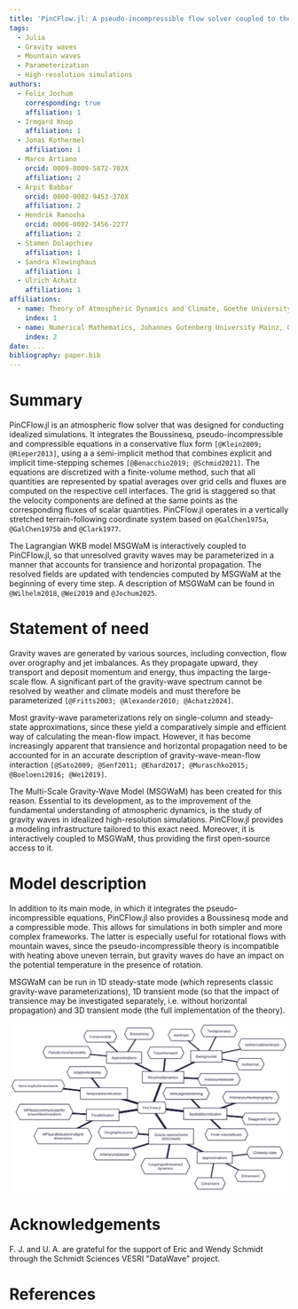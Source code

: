 ```yaml
---
title: 'PinCFlow.jl: A pseudo-incompressible flow solver coupled to the 3D transient gravity-wave model MSGWaM'
tags:
  - Julia
  - Gravity waves
  - Mountain waves
  - Parameterization
  - High-resolution simulations
authors:
  - Felix Jochum
    corresponding: true
    affiliation: 1
  - Irmgard Knop
    affiliation: 1
  - Jonas Rothermel
    affiliation: 1
  - Marco Artiano
    orcid: 0009-0009-5872-702X
    affiliation: 2
  - Arpit Babbar
    orcid: 0000-0002-9453-370X
    affiliation: 2
  - Hendrik Ranocha
    orcid: 0000-0002-3456-2277
    affiliation: 2
  - Stamen Dolapchiev
    affiliation: 1
  - Sandra Klewinghaus
    affiliation: 1
  - Ulrich Achatz
    affiliation: 1
affiliations:
  - name: Theory of Atmospheric Dynamics and Climate, Goethe University Frankfurt, Germany
    index: 1
  - name: Numerical Mathematics, Johannes Gutenberg University Mainz, Germany
    index: 2
date: ...
bibliography: paper.bib
---
```


# Summary

PinCFlow.jl is an atmospheric flow solver that was designed for conducting idealized simulations. It integrates the Boussinesq, pseudo-incompressible and compressible equations in a conservative flux form `[@Klein2009; @Rieper2013]`, using a a semi-implicit method that combines explicit and implicit time-stepping schemes `[@Benacchio2019; @Schmid2021]`. The equations are discretized with a finite-volume method, such that all quantities are represented by spatial averages over grid cells and fluxes are computed on the respective cell interfaces. The grid is staggered so that the velocity components are defined at the same points as the corresponding fluxes of scalar quantities. PinCFlow.jl operates in a vertically stretched terrain-following coordinate system based on `@GalChen1975a`, `@GalChen1975b` and `@Clark1977`.

The Lagrangian WKB model MSGWaM is interactively coupled to PinCFlow.jl, so that unresolved gravity waves may be parameterized in a manner that accounts for transience and horizontal propagation. The resolved fields are updated with tendencies computed by MSGWaM at the beginning of every time step. A description of MSGWaM can be found in `@Wilhelm2018`, `@Wei2019` and `@Jochum2025`.

# Statement of need

Gravity waves are generated by various sources, including convection, flow over orography and jet imbalances. As they propagate upward, they transport and deposit momentum and energy, thus impacting the large-scale flow. A significant part of the gravity-wave spectrum cannot be resolved by weather and climate models and must therefore be parameterized `[@Fritts2003; @Alexander2010; @Achatz2024]`.

Most gravity-wave parameterizations rely on single-column and steady-state approximations, since these yield a comparatively simple and efficient way of calculating the mean-flow impact. However, it has become increasingly apparent that transience and horizontal propagation need to be accounted for in an accurate description of gravity-wave-mean-flow interaction `[@Sato2009; @Senf2011; @Ehard2017; @Muraschko2015; @Boeloeni2016; @Wei2019]`.

The Multi-Scale Gravity-Wave Model (MSGWaM) has been created for this reason. Essential to its development, as to the improvement of the fundamental understanding of atmospheric dynamics, is the study of gravity waves in idealized high-resolution simulations. PinCFlow.jl provides a modeling infrastructure tailored to this exact need. Moreover, it is interactively coupled to MSGWaM, thus providing the first open-source access to it.

# Model description

In addition to its main mode, in which it integrates the pseudo-incompressible equations, PinCFlow.jl also provides a Boussinesq mode and a compressible mode. This allows for simulations in both simpler and more complex frameworks. The latter is especially useful for rotational flows with mountain waves, since the pseudo-incompressible theory is incompatible with heating above uneven terrain, but gravity waves do have an impact on the potential temperature in the presence of rotation.

MSGWaM can be run in 1D steady-state mode (which represents classic gravity-wave parameterizations), 1D transient mode (so that the impact of transience may be investigated separately, i.e. without horizontal propagation) and 3D transient mode (the full implementation of the theory).

![Overview of PinCFlow.jl's features.\label{features}](features.svg)

# Acknowledgements

F. J. and U. A. are grateful for the support of Eric and Wendy Schmidt through the Schmidt Sciences VESRI "DataWave" project.

# References
